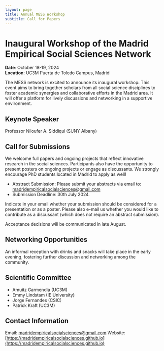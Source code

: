 ```yaml
---
layout: page
title: Annual MESS Workshop
subtitle: Call for Papers
---
```


# Inaugural Workshop of the Madrid Empirical Social Sciences Network

**Date**: October 18-19, 2024  
**Location**: UC3M Puerta de Toledo Campus, Madrid

The MESS network is excited to announce its inaugural workshop. This event aims to bring together scholars from all social science disciplines to foster academic synergies and collaborative efforts in the Madrid area. It will offer a platform for lively discussions and networking in a supportive environment.

## Keynote Speaker

Professor Niloufer A. Siddiqui (SUNY Albany)

## Call for Submissions

We welcome full papers and ongoing projects that reflect innovative research in the social sciences. Participants also have the opportunity to present posters on ongoing projects or engage as discussants. We strongly encourage PhD students located in Madrid to apply as well!

- Abstract Submission: Please submit your abstracts via email to: <a href="mailto:madridempiricalsocialsciences@gmail.com">madridempiricalsocialsciences@gmail.com</a>
- Submission Deadline: 30th July 2024.

Indicate in your email whether your submission should be considered for a presentation or as a poster. Please also e-mail us whether you would like to contribute as a discussant (which does not require an abstract submission).

Acceptance decisions will be communicated in late August.

## Networking Opportunities

An informal reception with drinks and snacks will take place in the early evening, fostering further discussion and networking among the community. 

## Scientific Committee

- Amuitz Garmendia (UC3M)
- Emmy Lindstam (IE University)
- Jorge Fernandes (CSIC)
- Patrick Kraft (UC3M)

## Contact Information

Email: <a href="mailto:madridempiricalsocialsciences@gmail.com">madridempiricalsocialsciences@gmail.com</a>
Website: [https://madridempiricalsocialsciences.github.io](https://madridempiricalsocialsciences.github.io)